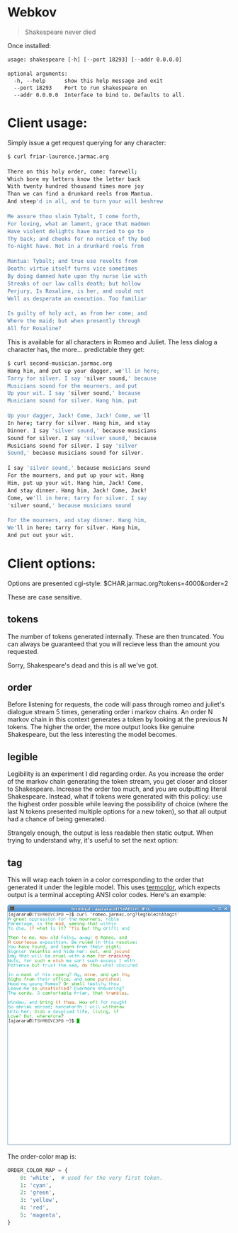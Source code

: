 # Webkov
> Shakespeare never died

Once installed:
```
usage: shakespeare [-h] [--port 18293] [--addr 0.0.0.0]

optional arguments:
  -h, --help      show this help message and exit
  --port 18293    Port to run shakespeare on
  --addr 0.0.0.0  Interface to bind to. Defaults to all.
```

# Client usage:
Simply issue a get request querying for any character:

``` bash
$ curl friar-laurence.jarmac.org

There on this holy order, come: farewell;
Which bore my letters know the letter back
With twenty hundred thousand times more joy
Than we can find a drunkard reels from Mantua.
And steep'd in all, and to turn your will beshrew

Me assure thou slain Tybalt, I come forth,
For loving, what an lament, grace that madmen
Have violent delights have married to go to
Thy back; and cheeks for no notice of thy bed
To-night have. Not in a drunkard reels from

Mantua: Tybalt; and true use revolts from
Death: virtue itself turns vice sometimes
By doing damned hate upon thy nurse lie with
Streaks of our law calls death; but hollow
Perjury, Is Rosaline, is her, and could not
Well as desperate an execution. Too familiar

Is guilty of holy act, as from her come; and
Where the maid; but when presently through
All for Rosaline?
```

This is available for all characters in Romeo and Juliet. The less dialog a character has, the more... predictable they get:

``` bash
$ curl second-musician.jarmac.org
Hang him, and put up your dagger, we'll in here;
Tarry for silver. I say 'silver sound,' because
Musicians sound for the mourners, and put
Up your wit. I say 'silver sound,' because
Musicians sound for silver. Hang him, put

Up your dagger, Jack! Come, Jack! Come, we'll
In here; tarry for silver. Hang him, and stay
Dinner. I say 'silver sound,' because musicians
Sound for silver. I say 'silver sound,' because
Musicians sound for silver. I say 'silver
Sound,' because musicians sound for silver.

I say 'silver sound,' because musicians sound
For the mourners, and put up your wit. Hang
Him, put up your wit. Hang him, Jack! Come,
And stay dinner. Hang him, Jack! Come, Jack!
Come, we'll in here; tarry for silver. I say
'silver sound,' because musicians sound

For the mourners, and stay dinner. Hang him,
We'll in here; tarry for silver. Hang him,
And put out your wit.
```

# Client options:

Options are presented cgi-style:
$CHAR.jarmac.org?tokens=4000&order=2

These are case sensitive.
## tokens
The number of tokens generated internally. These are then truncated. You can always be guaranteed that you will recieve less than the amount you requested. 

Sorry, Shakespeare's dead and this is all we've got.

## order
Before listening for requests, the code will pass through romeo and juliet's dialogue stream 5 times, generating order i markov chains. An order N markov chain in this context generates a token by looking at the previous N tokens. The higher the order, the more output looks like genuine Shakespeare, but the less interesting the model becomes.

## legible
Legibility is an experiment I did regarding order. As you increase the order of the markov chain generating the token stream, you get closer and closer to Shakespeare. Increase the order too much, and you are outputting literal Shakespeare. Instead, what if tokens were generated with this policy: use the highest order possible while leaving the possibility of choice (where the last N tokens presented multiple options for a new token), so that all output had a chance of being generated.

Strangely enough, the output is less readable then static output. When trying to understand why, it's useful to set the next option:

## tag
This will wrap each token in a color corresponding to the order that generated it under the legible model. This uses [termcolor](https://github.com/hfeeki/termcolor), which expects output is a terminal accepting ANSI color codes. Here's an example:

![Caution: This alt text was generated by an order 0 chain](screenie.png)

The order-color map is:
``` python
ORDER_COLOR_MAP = {
    0: 'white',  # used for the very first token.
    1: 'cyan',
    2: 'green',
    3: 'yellow',
    4: 'red',
    5: 'magenta',
}
```
